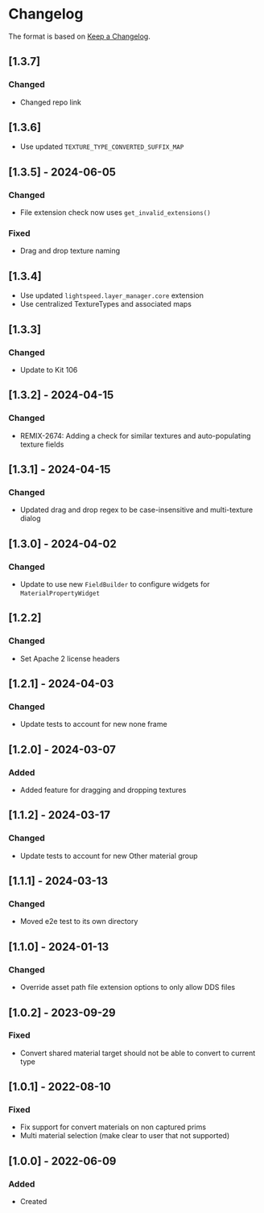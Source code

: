 # Changelog
The format is based on [Keep a Changelog](https://keepachangelog.com/en/1.0.0/).

## [1.3.7]
### Changed
- Changed repo link

## [1.3.6]
- Use updated `TEXTURE_TYPE_CONVERTED_SUFFIX_MAP`

## [1.3.5] - 2024-06-05
### Changed
- File extension check now uses `get_invalid_extensions()`

### Fixed
- Drag and drop texture naming

## [1.3.4]
- Use updated `lightspeed.layer_manager.core` extension
- Use centralized TextureTypes and associated maps

## [1.3.3]
### Changed
- Update to Kit 106

## [1.3.2] - 2024-04-15
### Changed
- REMIX-2674: Adding a check for similar textures and auto-populating texture fields

## [1.3.1] - 2024-04-15
### Changed
- Updated drag and drop regex to be case-insensitive and multi-texture dialog

## [1.3.0] - 2024-04-02
### Changed
- Update to use new `FieldBuilder` to configure widgets for `MaterialPropertyWidget`

## [1.2.2]
### Changed
- Set Apache 2 license headers

## [1.2.1] - 2024-04-03
### Changed
- Update tests to account for new none frame

## [1.2.0] - 2024-03-07
### Added
- Added feature for dragging and dropping textures

## [1.1.2] - 2024-03-17
### Changed
- Update tests to account for new Other material group

## [1.1.1] - 2024-03-13
### Changed
- Moved e2e test to its own directory

## [1.1.0] - 2024-01-13
### Changed
- Override asset path file extension options to only allow DDS files

## [1.0.2] - 2023-09-29
### Fixed
- Convert shared material target should not be able to convert to current type

## [1.0.1] - 2022-08-10
### Fixed
- Fix support for convert materials on non captured prims
- Multi material selection (make clear to user that not supported)

## [1.0.0] - 2022-06-09
### Added
- Created

